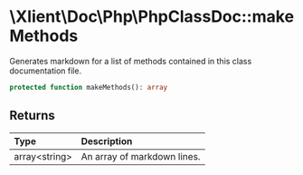 # \\Xlient\\Doc\\Php\\PhpClassDoc::makeMethods

Generates markdown for a list of methods contained in this class documentation file.

```php
protected function makeMethods(): array
```

## Returns

| Type | Description |
| :--- | :--- |
| array\<string\> | An array of markdown lines. |